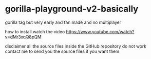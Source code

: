 # gorilla-playground-v2-basically
gorilla tag but very early and fan made and no multiplayer

how to install watch the video
https://www.youtube.com/watch?v=dMr3xqQ8pQM

disclaimer all the source files inside the GitHub repository do not work contact me to send you the source files if you want them
